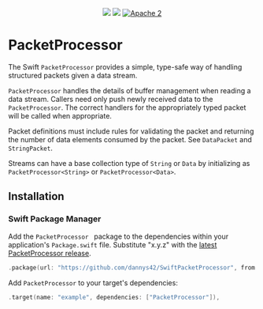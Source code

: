 <p align="center">
<a href="https://swiftpackageindex.com/dannys42/SwiftPacketProcessor"><img src="https://img.shields.io/endpoint?url=https%3A%2F%2Fswiftpackageindex.com%2Fapi%2Fpackages%2Fdannys42%2FSwiftPacketProcessor%2Fbadge%3Ftype%3Dswift-versions"></a>
<a href="https://swiftpackageindex.com/dannys42/SwiftPacketProcessor"><img src="https://img.shields.io/endpoint?url=https%3A%2F%2Fswiftpackageindex.com%2Fapi%2Fpackages%2Fdannys42%2FSwiftPacketProcessor%2Fbadge%3Ftype%3Dplatforms"></a>
<a href="LICENSE"><img src="https://img.shields.io/badge/license-Apache2-blue.svg?style=flat" alt="Apache 2"></a>
</p>

# PacketProcessor

The Swift `PacketProcessor` provides a simple, type-safe way of handling structured packets given a data stream.

`PacketProcessor` handles the details of buffer management when reading a data stream.  Callers need only push newly received data to the `PacketProcessor`.  The correct handlers for the appropriately typed packet will be called when appropriate.

Packet definitions must include rules for validating the packet and returning the number of data elements consumed by the packet. See `DataPacket` and `StringPacket`.

Streams can have a base collection type of `String` or `Data` by initializing as `PacketProcessor<String>` or `PacketProcessor<Data>`.


## Installation

### Swift Package Manager
Add the `PacketProcessor ` package to the dependencies within your application's `Package.swift` file.  Substitute "x.y.z" with the [latest PacketProcessor release](https://github.com/dannys42/SwiftPacketProcessor/releases).

```swift
.package(url: "https://github.com/dannys42/SwiftPacketProcessor", from: "x.y.z")
```

Add `PacketProcessor` to your target's dependencies:

```swift
.target(name: "example", dependencies: ["PacketProcessor"]),
```
